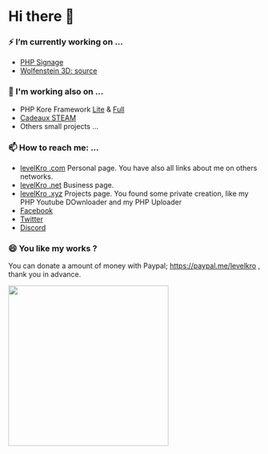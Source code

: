 # Hi there 👋
### ⚡ I’m currently working on ...
- <a href="https://github.com/levelKro/PHP-Signage">PHP Signage</a>
- <a href="https://levelkro.com/wolfenstein3dsource" target="_blank">Wolfenstein 3D: source</a>

### 🔭 I'm working also on ...
- PHP Kore Framework <a href="https://github.com/levelKro/kfw-lite">Lite</a> & <a href="https://github.com/levelKro/kfw-full">Full</a>
- <a href="https://CadeauxSTEAM.com" target="_blank">Cadeaux STEAM</a>
- Others small projects ... 

### 📫 How to reach me: ...
- <a href="https://levelkro.com" target="_blank">levelKro .com</a> Personal page. You have also all links about me on others networks.
- <a href="https://levelkro.net" target="_blank">levelKro .net</a> Business page.
- <a href="https://levelkro.xyz" target="_blank">levelKro .xyz</a> Projects page. You found some private creation, like my PHP Youtube DOwnloader and my PHP Uploader
- <a href="https://fb.com/levelKroNetwork" target="_blank">Facebook</a>
- <a href="https://twitter.com/levelKro" target="_blank">Twitter</a>
- <a href="https://levelkro.net/discord" target="_blank">Discord</a>

### 😄 You like my works ?
You can donate a amount of money with Paypal; https://paypal.me/levelkro , thank you in advance.

<a href="https://nick-name.ru/nickname/id1605680/" target="_blank"><img src="https://nick-name.ru/img.php?id=1605680&sert=1" width=320 /></a>

<!--
**levelKro/levelKro** is a ✨ _special_ ✨ repository because its `README.md` (this file) appears on your GitHub profile.

Here are some ideas to get you started:

- 🔭 I’m currently working on ...
- 🌱 I’m currently learning ...
- 👯 I’m looking to collaborate on ...
- 🤔 I’m looking for help with ...
- 💬 Ask me about ...
- 📫 How to reach me: ...
- 😄 Pronouns: ...
- ⚡ Fun fact: ...
-->
